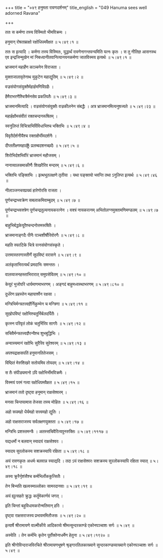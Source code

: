 +++
title = "०४९ हनुमता रावणदर्शनम्"
title_english = "049 Hanuma sees well adorned Ravana"

+++


ततः स कर्मणा तस्य विस्मितो भीमविक्रमः ।  

हनुमान् रोषताम्राक्षो रक्षोधिपमवैक्षत  ॥  ५।४९।१ ॥   

ततः स इत्यादि । कर्मणा तस्य विस्मितः, युद्धार्थं रावणेनागन्तवन्यमिति
यत्नः कृतः । स तु नीतिज्ञ आसनस्थ एव इन्द्रजिन्मुखेन मां
निबध्यानीतवानित्यानयनकर्मणा जातविस्मय इत्यर्थः  ॥  ५।४९।१ ॥   

  

भ्राजमानं महार्हेण काञ्चनेन विराजता ।  

मुक्ताजालावृतेनाथ मुकुटेन महाद्युतिम्  ॥  ५।४९।२ ॥   

वज्रसंयोगसंयुक्तैर्महार्हमणिविग्रहैः ।  

हैमैराभरणैश्चित्रैर्मनसेव प्रकल्पितैः  ॥  ५।४९।३ ॥   

भ्राजमानमित्यादि । वज्रसंयोगसंयुक्तैः वज्रकीलनेन संबद्धैः । अत्र
भ्राजमानमित्यनुषज्यते  ॥  ५।४९।२३ ॥   

  

महार्हक्षौमसंवीतं रक्तचन्दनरूषितम् ।  

स्वनुलिप्तं विचित्राभिर्विविधाभिश्च भक्तिभिः  ॥  ५।४९।४ ॥   

विवृतैर्दर्शनीयैश्च रक्ताक्षैर्भीमदर्शनैः ।  

दीप्ततीक्ष्णमहादंष्ट्रैः प्रलम्बदशनच्छदैः  ॥  ५।४९।५ ॥   

शिरोभिर्दशभिर्वीरं भ्राजमानं महौजसम् ।  

नानाव्यालसमाकीर्णैः शिखरैरिव मन्दरम्  ॥  ५।४९।६ ॥   

भक्तिभिः पङ्क्तिभिः । इत्थभूतलक्षणे तृतीया । यथा पङ्क्तयो भवन्ति तथा
ऽनुलिप्त इत्यर्थः  ॥  ५।४९।४६ ॥   

  

नीलाञ्जनचयप्रख्यं हारेणोरसि राजता ।  

पूर्णचन्द्राभवक्रेण सबलाकमिवाम्बुदम्  ॥  ५।४९।७ ॥   

पूर्णचन्द्राभवक्त्रेण पूर्णचन्द्रतुल्यनायकरत्नेन । वक्त्रं नायकरत्नम्
अभितोलग्नमुक्तामणिमण्डलम्  ॥  ५।४९।७ ॥   

  

बाहुभिर्बद्धकेयूरैश्चन्दनोत्तमरूषितैः ।  

भ्राजमानाङ्गदैः पीनैः पञ्चशीर्षौरिवोरगैः  ॥  ५।४९।८ ॥   

महति स्फाटिके चित्रे रत्नसंयोगसंस्कृते ।  

उत्तमास्तरणास्तीर्णे सूपविष्टं वरासने  ॥  ५।४९।९ ॥   

अलंकृताभिरत्यर्थं प्रमदाभिः समन्ततः ।  

वालव्यजनहस्ताभिरारात् समुपसेवितम्  ॥  ५।४९।१० ॥   

केयूरं भुजोपरि धार्यमाणमाभरणम् । अङ्गदं बाहुमध्यस्थाभरणम्  ॥ 
५।४९।८१० ॥   

  

दुर्धरेण प्रहस्तेन महापार्श्वेन रक्षसा ।  

मन्त्रिभिर्मन्त्रतत्त्वज्ञैर्निकुम्भेन च मन्त्रिणा  ॥  ५।४९।११ ॥   

सुखोपविष्टं रक्षोभिश्चतुर्भिर्बलदर्पितैः ।  

कृत्स्न परिवृतं लोकं चतुर्भिरिव सागरैः  ॥  ५।४९।१२ ॥   

सचिवैर्मन्त्रतत्त्वज्ञैरन्यैश्च शुभबुद्धिभिः ।  

अन्वास्यमानं रक्षोभिः सुरैरिव सुरेश्वरम्  ॥  ५।४९।१३ ॥   

अपश्यद्राक्षसपतिं हनुमानतितेजसम् ।  

विष्ठितं मेरुशिखरे सतोयमिव तोयदम्  ॥  ५।४९।१४ ॥   

स तैः संपीड्यमानो ऽपि रक्षोभिर्भीमविक्रमैः ।  

विस्मयं परमं गत्वा रक्षोधिपमवैक्षत  ॥  ५।४९।१५ ॥   

भ्राजमानं ततो दृष्ट्वा हनुमान् राक्षसेश्वरम् ।  

मनसा चिन्तयामास तेजसा तस्य मोहितः  ॥  ५।४९।१६ ॥   

अहो रूपमहो धैर्यमहो सत्त्वमहो द्युतिः ।  

अहो राक्षसराजस्य सर्वलक्षणयुक्तता  ॥  ५।४९।१७ ॥   

मन्त्रिभिः प्रशस्तमन्त्रैः । अतस्सचिवैरित्यपुनरुक्तिः  ॥  ५।४९।१११७ ॥   

  

यद्यधर्मो न बलवान् स्यादयं राक्षसेश्वरः ।  

स्यादय सुरलोकस्य सशक्रस्यापि रक्षिता  ॥  ५।४९।१८ ॥   

अयं रावणकृतः अधर्मः बलवान्न स्याद्यदि । तदा ऽयं राक्षसेश्वरः सशक्रस्य
सुरलोकस्यापि रक्षिता स्यात्  ॥  ५।४९।१८ ॥   

  

अस्य क्रूरैर्नृशंसैश्च कर्मभिर्लोककुत्सितैः ।  

तेन बिभ्यति खल्वस्माल्लोकाः सामरदानवाः  ॥  ५।४९।१९ ॥   

अयं ह्युत्सहते क्रुद्धः कर्तुमेकार्णवं जगत् ।  

इति चिन्तां बहुविधामकरोन्मतिमान् हरिः ।  

दृष्ट्वा राक्षसराजस्य प्रभावममितौजसः  ॥  ५।४९।२० ॥   

इत्यार्षे श्रीरामायणे वाल्मीकीये आदिकाव्ये श्रीमत्सुन्दरकाण्डे
एकोनपञ्चाशः सर्गः  ॥  ५।४९ ॥   

अस्येति । तेन कर्मभिः कृतेन पूर्वोक्तेनाधर्मेण हेतुना  ॥  ५।४९।१९२० ॥   

इति श्रीगोविन्दराजविरचिते श्रीरामायणभूषणे श्रृङ्गारतिलकाख्याने
सुन्दरकाण्डव्याख्याने एकोनपञ्चाशः सर्गः  ॥  ५।४९ ॥   


